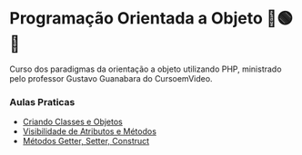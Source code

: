 # Programação Orientada a Objeto 🔵🟢🔴
 Curso dos paradigmas da orientação a objeto utilizando PHP, ministrado pelo professor Gustavo Guanabara do CursoemVideo.
 
### Aulas Praticas
- [Criando Classes e Objetos](https://github.com/FelipePinheiroRegina/phppoo/blob/main/aulas/aula001.php)
- [Visibilidade de Atributos e Métodos](https://github.com/FelipePinheiroRegina/phppoo/blob/main/aulas/aula002.php)
- [Métodos Getter, Setter, Construct](https://github.com/FelipePinheiroRegina/phppoo/blob/main/aulas/aula003.php)
